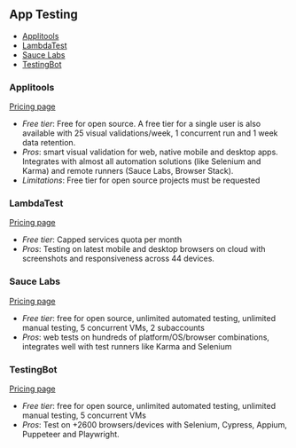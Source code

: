## App Testing

<!-- TOC depthFrom:2 -->

- [Applitools](#applitools)
- [LambdaTest](#lambdatest)
- [Sauce Labs](#sauce-labs)
- [TestingBot](#testingbot)

<!-- /TOC -->

### Applitools

[Pricing page](https://applitools.com/pricing)

- *Free tier*: Free for open source. A free tier for a single user is also available with 25 visual validations/week, 1 concurrent run and 1 week data retention.
- *Pros*: smart visual validation for web, native mobile and desktop apps. Integrates with almost all automation solutions (like Selenium and Karma) and remote runners (Sauce Labs, Browser Stack).
- *Limitations*: Free tier for open source projects must be requested

### LambdaTest

[Pricing page](https://www.lambdatest.com/pricing)

- *Free tier*: Capped services quota per month
- *Pros*: Testing on latest mobile and desktop browsers on cloud with screenshots and responsiveness across 44 devices.

### Sauce Labs

[Pricing page](https://saucelabs.com/open-sauce)

- *Free tier*: free for open source, unlimited automated testing, unlimited manual testing, 5 concurrent VMs, 2 subaccounts
- *Pros*: web tests on hundreds of platform/OS/browser combinations, integrates well with test runners like Karma and Selenium

### TestingBot

[Pricing page](https://testingbot.com/pricing)

- *Free tier*: free for open source, unlimited automated testing, unlimited manual testing, 5 concurrent VMs
- *Pros*: Test on +2600 browsers/devices with Selenium, Cypress, Appium, Puppeteer and Playwright.

